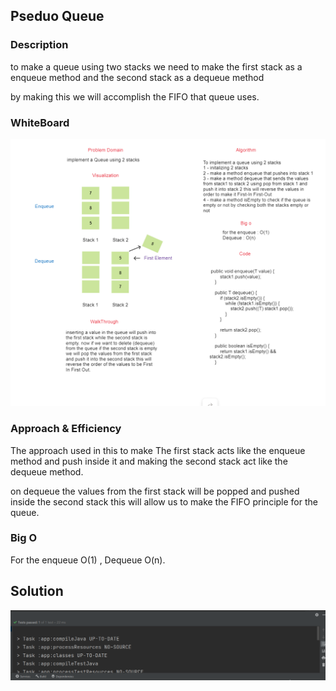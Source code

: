 ## Pseduo Queue
<!-- Description of the challenge -->
### Description
to make a queue using two stacks we need to make the first stack as a enqueue method and the second stack as a dequeue method

by making  this we will accomplish the FIFO that queue uses. 


### WhiteBoard

![PseudoQueue](PseduQueue.png)

### Approach & Efficiency

The approach used in this to make The first stack acts like the enqueue method and push inside it
and making the second stack act like the dequeue method.

on dequeue the values from the first stack will be popped and pushed inside the second stack
this will allow us to make the FIFO principle for the queue.

### Big O

For the enqueue O(1) , Dequeue O(n).

## Solution

![PseudoQueue](ququq.png)